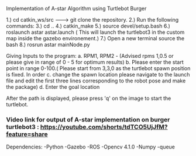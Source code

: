 Implementation of A-star Algorithm using Turtlebot Burger



1.) cd catkin_ws/src ---> git clone the repository.
2.) Run the following commands:
3.) cd ..
4.) catkin_make
5.) source devel/setup.bash
6.) roslaunch astar astar.launch ( This will launch the turtlebot3 in the custom map inside the gazebo environement.)
7.) Open a new terminal source the bash
8.) rosrun astar mainNode.py


Giving Inputs to the program:
a. RPM1, RPM2 - (Advised rpms 1,0.5 or please give in range of 0 - 5 for optimum results)
b. Please enter the start point in range 0-100.( Please start from 3,3,0 as the turtlebot spawn position is fixed. In order c. change the spawn location please navigate to the launch file and edit the first three lines corresponding to the robot pose and make the package)
d. Enter the goal location



After the path is displayed, please press 'q' on the image to start the turtlebot.

### Video link for output of A-star implementation on burger turtlebot3 : https://youtube.com/shorts/tdTCO5UjJfM?feature=share

Dependencies:
-Python
-Gazebo
-ROS
-Opencv 4.1.0
-Numpy
-queue
